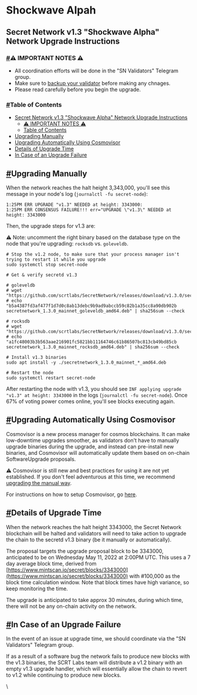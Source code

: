 # Shockwave Alpah

## Secret Network v1.3 "Shockwave Alpha" Network Upgrade Instructions <a href="#secret-network-v1-3-shockwave-alpha-network-upgrade-instructions" id="secret-network-v1-3-shockwave-alpha-network-upgrade-instructions"></a>

### [#](https://docs.scrt.network/shockwave-alpha-upgrade-secret-4.html#important-notes)⚠️ IMPORTANT NOTES ⚠️ <a href="#important-notes" id="important-notes"></a>

- All coordination efforts will be done in the "SN Validators" Telegram group.
- Make sure to [backup your validator](https://docs.scrt.network/backup/backup-a-validator.html) before making any chnages.
- Please read carefully before you begin the upgrade.

### [#](https://docs.scrt.network/shockwave-alpha-upgrade-secret-4.html#table-of-contents)Table of Contents <a href="#table-of-contents" id="table-of-contents"></a>

- [Secret Network v1.3 "Shockwave Alpha" Network Upgrade Instructions](https://docs.scrt.network/shockwave-alpha-upgrade-secret-4.html#secret-network-v13-shockwave-alpha-network-upgrade-instructions)
  - [⚠️ IMPORTANT NOTES ⚠️](https://docs.scrt.network/shockwave-alpha-upgrade-secret-4.html#warning-important-notes-warning)
  - [Table of Contents](https://docs.scrt.network/shockwave-alpha-upgrade-secret-4.html#table-of-contents)
- [Upgrading Manually](https://docs.scrt.network/shockwave-alpha-upgrade-secret-4.html#upgrading-manually)
- [Upgrading Automatically Using Cosmovisor](https://docs.scrt.network/shockwave-alpha-upgrade-secret-4.html#upgrading-automatically-using-cosmovisor)
- [Details of Upgrade Time](https://docs.scrt.network/shockwave-alpha-upgrade-secret-4.html#details-of-upgrade-time)
- [In Case of an Upgrade Failure](https://docs.scrt.network/shockwave-alpha-upgrade-secret-4.html#in-case-of-an-upgrade-failure)

## [#](https://docs.scrt.network/shockwave-alpha-upgrade-secret-4.html#upgrading-manually)Upgrading Manually <a href="#upgrading-manually" id="upgrading-manually"></a>

When the network reaches the halt height 3,343,000, you'll see this message in your node's log (`journalctl -fu secret-node`):

```
1:25PM ERR UPGRADE "v1.3" NEEDED at height: 3343000:
1:25PM ERR CONSENSUS FAILURE!!! err="UPGRADE \"v1.3\" NEEDED at height: 3343000
```

Then, the upgrade steps for v1.3 are:

⚠️ Note: uncomment the right binary based on the database type on the node that you're upgrading: `rocksdb` vs. `goleveldb`.

```
# Stop the v1.2 node, to make sure that your process manager isn't trying to restart it while you upgrade
sudo systemctl stop secret-node

# Get & verify secretd v1.3

# goleveldb
# wget "https://github.com/scrtlabs/SecretNetwork/releases/download/v1.3.0/secretnetwork_1.3.0_mainnet_goleveldb_amd64.deb"
# echo "b5a4387fd3af477f1d7d0c8ab13debc9b9ad9abccb59c82b1a35cc8a90db902b secretnetwork_1.3.0_mainnet_goleveldb_amd64.deb" | sha256sum --check

# rocksdb
# wget "https://github.com/scrtlabs/SecretNetwork/releases/download/v1.3.0/secretnetwork_1.3.0_mainnet_rocksdb_amd64.deb"
# echo "a1fc48003b3b563aae216901fc5821bb11164746c61b86507bc813cb49bd85cb secretnetwork_1.3.0_mainnet_rocksdb_amd64.deb" | sha256sum --check

# Install v1.3 binaries
sudo apt install -y ./secretnetwork_1.3.0_mainnet_*_amd64.deb

# Restart the node
sudo systemctl restart secret-node
```

After restarting the node with v1.3, you should see `INF applying upgrade "v1.3" at height: 3343000` in the logs (`journalctl -fu secret-node`). Once 67% of voting power comes online, you'll see blocks executing again.

## [#](https://docs.scrt.network/shockwave-alpha-upgrade-secret-4.html#upgrading-automatically-using-cosmovisor)Upgrading Automatically Using Cosmovisor <a href="#upgrading-automatically-using-cosmovisor" id="upgrading-automatically-using-cosmovisor"></a>

Cosmovisor is a new process manager for cosmos blockchains. It can make low-downtime upgrades smoother, as validators don't have to manually upgrade binaries during the upgrade, and instead can pre-install new binaries, and Cosmovisor will automatically update them based on on-chain SoftwareUpgrade proposals.

⚠️ Cosmovisor is still new and best practices for using it are not yet established. If you don't feel adventurous at this time, we recommend [upgrading the manual way](https://docs.scrt.network/shockwave-alpha-upgrade-secret-4.html#upgrading-manually).

For instructions on how to setup Cosmovisor, go [here](https://docs.scrt.network/cosmovisor.html).

## [#](https://docs.scrt.network/shockwave-alpha-upgrade-secret-4.html#details-of-upgrade-time)Details of Upgrade Time <a href="#details-of-upgrade-time" id="details-of-upgrade-time"></a>

When the network reaches the halt height 3343000, the Secret Network blockchain will be halted and validators will need to take action to upgrade the chain to the secretd v1.3 binary (be it manually or automatically).

The proposal targets the upgrade proposal block to be 3343000, anticipated to be on Wednesday May 11, 2022 at 2:00PM UTC. This uses a 7 day average block time, derived from [https://www.mintscan.io/secret/blocks/3343000](https://www.mintscan.io/secret/blocks/3343000) with #100,000 as the block time calculation window. Note that block times have high variance, so keep monitoring the time.

The upgrade is anticipated to take approx 30 minutes, during which time, there will not be any on-chain activity on the network.

## [#](https://docs.scrt.network/shockwave-alpha-upgrade-secret-4.html#in-case-of-an-upgrade-failure)In Case of an Upgrade Failure <a href="#in-case-of-an-upgrade-failure" id="in-case-of-an-upgrade-failure"></a>

In the event of an issue at upgrade time, we should coordinate via the "SN Validators" Telegram group.

If as a result of a software bug the network fails to produce new blocks with the v1.3 binaries, the SCRT Labs team will distribute a v1.2 binary with an empty v1.3 upgrade handler, which will essentially allow the chain to revert to v1.2 while continuing to produce new blocks.

\
